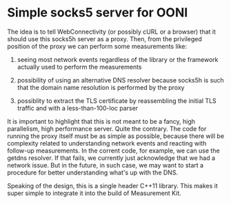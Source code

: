 # Simple socks5 server for OONI

The idea is to tell WebConnectivity (or possibly cURL or a browser) that
it should use this socks5h server as a proxy. Then, from the privileged
position of the proxy we can perform some measurements like:

1. seeing most network events regardless of the library or the framework
   actually used to perform the measurements

2. possibility of using an alternative DNS resolver because socks5h is
   such that the domain name resolution is performed by the proxy

3. possiblity to extract the TLS certificate by reassembling the initial
   TLS traffic and with a less-than-100-loc parser

It is important to highlight that this is not meant to be a fancy, high
parallelism, high performance server. Quite the contrary. The code for
running the proxy itself must be as simple as possible, because there will
be complexity related to understanding network events and reacting with
follow-up measurements. In the corrent code, for example, we can use the
getdns resolver. If that fails, we currently just acknowledge that we
had a network issue. But in the future, in such case, we may want to start
a procedure for better understanding what's up with the DNS.

Speaking of the design, this is a single header C++11 library. This makes
it super simple to integrate it into the build of Measurement Kit.


